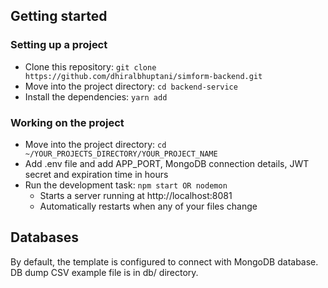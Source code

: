 ## Getting started

### Setting up a project

- Clone this repository: `git clone https://github.com/dhiralbhuptani/simform-backend.git`
- Move into the project directory: `cd backend-service`
- Install the dependencies: `yarn add`

### Working on the project

- Move into the project directory: `cd ~/YOUR_PROJECTS_DIRECTORY/YOUR_PROJECT_NAME`
- Add .env file and add APP_PORT, MongoDB connection details, JWT secret and expiration time in hours
- Run the development task: `npm start OR nodemon`
  - Starts a server running at http://localhost:8081
  - Automatically restarts when any of your files change

## Databases

By default, the template is configured to connect with MongoDB database.
DB dump CSV example file is in db/ directory.

